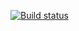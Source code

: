 [![Build status](https://ci.appveyor.com/api/projects/status/dyed4hmmgubbsp7h?svg=true)](https://ci.appveyor.com/project/GntherFoidl/continuous-integration-test)